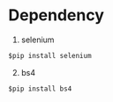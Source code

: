 # Dependency

1. selenium

```python
$pip install selenium
```

2. bs4

```python
$pip install bs4
```
